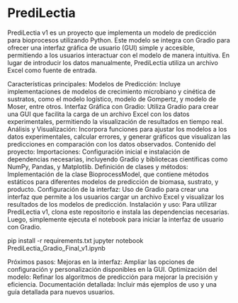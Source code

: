 # PrediLectia
PrediLectia v1 es un proyecto que implementa un modelo de predicción para bioprocesos utilizando Python. Este modelo se integra con Gradio para ofrecer una interfaz gráfica de usuario (GUI) simple y accesible, permitiendo a los usuarios interactuar con el modelo de manera intuitiva. En lugar de introducir los datos manualmente, PrediLectia utiliza un archivo Excel como fuente de entrada.

Características principales:
Modelos de Predicción: Incluye implementaciones de modelos de crecimiento microbiano y cinética de sustratos, como el modelo logístico, modelo de Gompertz, y modelo de Moser, entre otros.
Interfaz Gráfica con Gradio: Utiliza Gradio para crear una GUI que facilita la carga de un archivo Excel con los datos experimentales, permitiendo la visualización de resultados en tiempo real.
Análisis y Visualización: Incorpora funciones para ajustar los modelos a los datos experimentales, calcular errores, y generar gráficos que visualizan las predicciones en comparación con los datos observados.
Contenido del proyecto:
Importaciones: Configuración inicial e instalación de dependencias necesarias, incluyendo Gradio y bibliotecas científicas como NumPy, Pandas, y Matplotlib.
Definición de clases y métodos: Implementación de la clase BioprocessModel, que contiene métodos estáticos para diferentes modelos de predicción de biomasa, sustrato, y producto.
Configuración de la interfaz: Uso de Gradio para crear una interfaz que permite a los usuarios cargar un archivo Excel y visualizar los resultados de los modelos de predicción.
Instalación y uso:
Para utilizar PrediLectia v1, clona este repositorio e instala las dependencias necesarias. Luego, simplemente ejecuta el notebook para iniciar la interfaz de usuario con Gradio.

pip install -r requirements.txt
jupyter notebook PrediLectia_Gradio_Final_v1.ipynb

Próximos pasos:
Mejoras en la interfaz: Ampliar las opciones de configuración y personalización disponibles en la GUI.
Optimización del modelo: Refinar los algoritmos de predicción para mejorar la precisión y eficiencia.
Documentación detallada: Incluir más ejemplos de uso y una guía detallada para nuevos usuarios.
